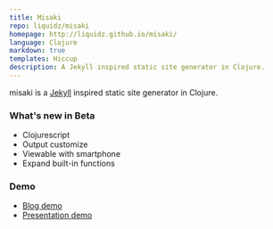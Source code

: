 ```yaml
---
title: Misaki
repo: liquidz/misaki
homepage: http://liquidz.github.io/misaki/
language: Clojure
markdown: true
templates: Hiccup
description: A Jekyll inspired static site generator in Clojure.
---
```


misaki is a [Jekyll](https://github.com/mojombo/jekyll) inspired static site generator in Clojure.

### What's new in Beta

 * Clojurescript
 * Output customize
 * Viewable with smartphone
 * Expand built-in functions

### Demo

 * [Blog demo](http://liquidz.github.com/misaki/demo/blog/)
 * [Presentation demo](http://liquidz.github.com/misaki/demo/presentation/)
